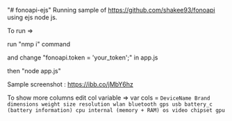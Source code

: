 "# fonoapi-ejs" 
Running sample of https://github.com/shakee93/fonoapi using ejs node js.

To run => 

run "nmp i" command

and change "fonoapi.token = 'your_token';" in app.js

then "node app.js"

Sample screenshot : https://ibb.co/jMbY6hz

To show more columns edit col variable =>
 var cols = `DeviceName
                    Brand
                    dimensions
                    weight
                    size
                    resolution
                    wlan
                    bluetooth
                    gps
                    usb
                    battery_c (battery information)
                    cpu
                    internal (memory + RAM)
                    os
                    video
                    chipset
                    gpu`
